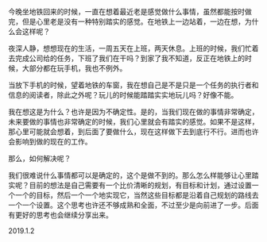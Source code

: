 今晚坐地铁回来的时候，一直在想着最近老是感觉做什么事情，虽然都能按时做完，但是心里老是没有一种特别踏实的感觉。在地铁上一边站着，一边在想，为什么会这样呢？

夜深人静，想想现在的生活，一周五天在上班，两天休息。上班的时候，我们忙着去完成公司给的任务，下班了我们在干吗？到家了我不知道，反正在地铁上的时候，大部分都在玩手机，我也不例外。

当放下手机的时候，望着地铁的车窗，我在想自己是不是只是一个任务的执行者和信息的阅读者，除此之外呢？玩儿的时候能踏踏实实地玩儿吗？好像不能。

我在想这是为什么？也许是因为不确定性。是的，当我们现在做的事情非常确定，未来要做的事情也非常确定的时候，我们心里就会有踏实的感觉。如果不是这样，那心里可能就会想着，到后面了要做什么，现在这样做下去到底行不行。进而也许会影响到做的现在的工作。

那么，如何解决呢？

我们很难说什么事情都可以是确定的，这个是做不到的。那么怎么样能够让心里踏实呢？目前的想法是自己需要有一个比价清晰的规划，有目标和计划，通过设置一个一个的目标，然后一个一个地实现它，当然这些目标都是沿着自己规划的路线去一个一个设置。这个思考也许还不够成熟和全面，不过至少是向前进了一步。后面有更好的思考也会继续分享出来。

2019.1.2
